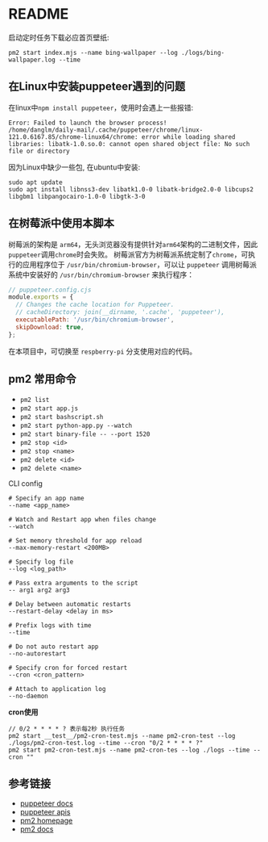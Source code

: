 # README

启动定时任务下载必应首页壁纸:

```shell
pm2 start index.mjs --name bing-wallpaper --log ./logs/bing-wallpaper.log --time
```

## 在Linux中安装puppeteer遇到的问题

在linux中`npm install puppeteer`，使用时会遇上一些报错:

```shell
Error: Failed to launch the browser process!
/home/danglm/daily-mail/.cache/puppeteer/chrome/linux-121.0.6167.85/chrome-linux64/chrome: error while loading shared libraries: libatk-1.0.so.0: cannot open shared object file: No such file or directory
```

因为Linux中缺少一些包, 在ubuntu中安装:

```shell
sudo apt update
sudo apt install libnss3-dev libatk1.0-0 libatk-bridge2.0-0 libcups2 libgbm1 libpangocairo-1.0-0 libgtk-3-0
```

## 在树莓派中使用本脚本

树莓派的架构是 `arm64`，无头浏览器没有提供针对`arm64`架构的二进制文件，因此`puppeteer`调用`chrome`时会失败。
树莓派官方为树莓派系统定制了`chrome`，可执行的应用程序位于 `/usr/bin/chromium-browser`，可以让 `puppeteer` 调用树莓派系统中安装好的 `/usr/bin/chromium-browser` 来执行程序：

```javascript
// puppeteer.config.cjs
module.exports = {
  // Changes the cache location for Puppeteer.
  // cacheDirectory: join(__dirname, '.cache', 'puppeteer'),
  executablePath: '/usr/bin/chromium-browser',
  skipDownload: true,
};
```

在本项目中，可切换至 `respberry-pi` 分支使用对应的代码。

## pm2 常用命令

- `pm2 list`
- `pm2 start app.js`
- `pm2 start bashscript.sh`
- `pm2 start python-app.py --watch`
- `pm2 start binary-file -- --port 1520`
- `pm2 stop <id>`
- `pm2 stop <name>`
- `pm2 delete <id>`
- `pm2 delete <name>`

CLI config

```shell
# Specify an app name
--name <app_name>

# Watch and Restart app when files change
--watch

# Set memory threshold for app reload
--max-memory-restart <200MB>

# Specify log file
--log <log_path>

# Pass extra arguments to the script
-- arg1 arg2 arg3

# Delay between automatic restarts
--restart-delay <delay in ms>

# Prefix logs with time
--time

# Do not auto restart app
--no-autorestart

# Specify cron for forced restart
--cron <cron_pattern>

# Attach to application log
--no-daemon
```

**cron使用** 

```shell
// 0/2 * * * * ? 表示每2秒 执行任务
pm2 start __test__/pm2-cron-test.mjs --name pm2-cron-test --log ./logs/pm2-cron-test.log --time --cron "0/2 * * * * ?"
pm2 start pm2-cron-test.mjs --name pm2-cron-tes --log ./logs --time --cron ""
```

## 参考链接

- [puppeteer docs](https://pptr.dev)
- [puppeteer apis](https://pptr.dev/api/puppeteer.puppeteernode)
- [pm2 homepage](https://pm2.keymetrics.io/)
- [pm2 docs](https://pm2.keymetrics.io/docs/usage/quick-start/)